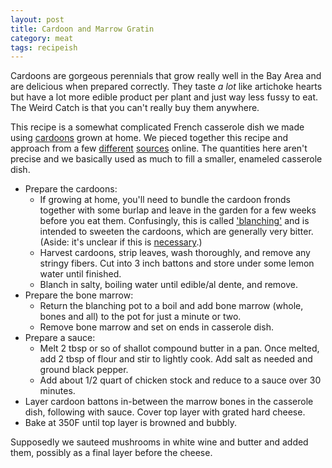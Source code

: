 ```yaml
---
layout: post
title: Cardoon and Marrow Gratin
category: meat
tags: recipeish
---
```


Cardoons are gorgeous perennials that grow really well in the Bay Area and are
delicious when prepared correctly. They taste _a lot_ like artichoke hearts but
have a lot more edible product per plant and just way less fussy to eat. The
Weird Catch is that you can't really buy them anywhere.

This recipe is a somewhat complicated French casserole dish we made using
[cardoons][cardoons] grown at home. We pieced together this recipe and approach
from a few [different][bittman] [sources][egullet] online. The quantities here
aren't precise and we basically used as much to fill a smaller, enameled
casserole dish.

* Prepare the cardoons:
  - If growing at home, you'll need to bundle the cardoon fronds together with
    some burlap and leave in the garden for a few weeks before you eat
    them. Confusingly, this is called ['blanching'][blanch1] and is intended to
    sweeten the cardoons, which are generally very bitter. (Aside: it's unclear
    if this is [necessary][blanch2].)
  - Harvest cardoons, strip leaves, wash thoroughly, and remove any stringy
    fibers. Cut into 3 inch battons and store under some lemon water until
    finished.
  - Blanch in salty, boiling water until edible/al dente, and remove.
* Prepare the bone marrow:
  - Return the blanching pot to a boil and add bone marrow (whole, bones and
    all) to the pot for just a minute or two.
  - Remove bone marrow and set on ends in casserole dish.
* Prepare a sauce:
  - Melt 2 tbsp or so of shallot compound butter in a pan. Once melted, add 2
    tbsp of flour and stir to lightly cook. Add salt as needed and ground black
    pepper.
  - Add about 1/2 quart of chicken stock and reduce to a sauce over 30 minutes.
* Layer cardoon battons in-between the marrow bones in the casserole dish,
  following with sauce. Cover top layer with grated hard cheese.
* Bake at 350F until top layer is browned and bubbly.

Supposedly we sauteed mushrooms in white wine and butter and added them,
possibly as a final layer before the cheese.

[cardoons]: https://en.wikipedia.org/wiki/Cardoon
[blanch1]: https://www.hobbyfarms.com/growing-cardoons/#:~:text=Cardoon%20blanching%20takes%20three%20to,to%20avoid%20the%20thorny%20leaves.
[blanch2]: https://backyardlarder.co.uk/2017/06/blanching-perennial-cardoons/
[bittman]: https://web.archive.org/web/20210419122436/https://cooking.nytimes.com/recipes/1017335-butter-braised-cardoons-with-mushrooms-and-bread-crumbs
[egullet]: https://forums.egullet.org/topic/128200-gratin-de-cardons-%C3%A0-la-moelle-cardoon-and-marrow-gratin/
